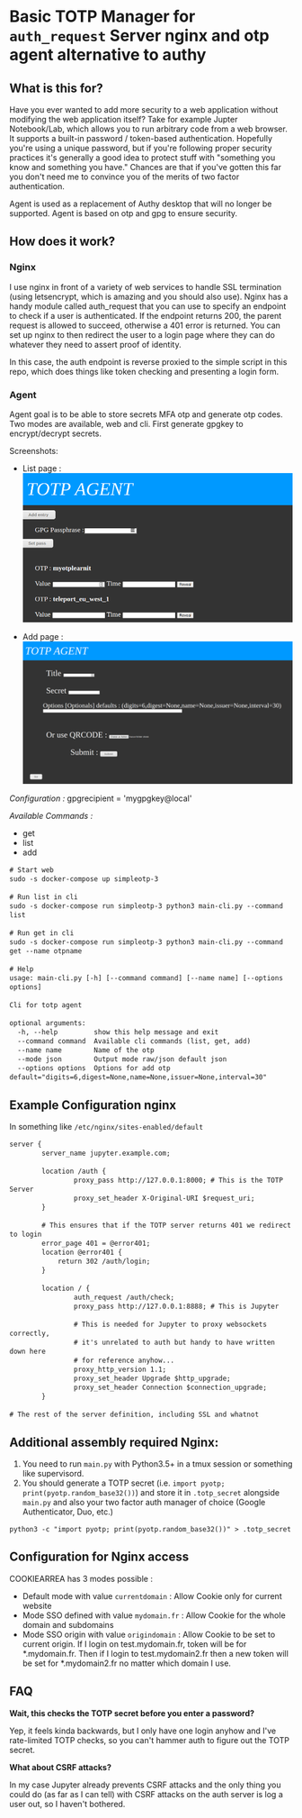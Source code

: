 # Basic TOTP Manager for `auth_request` Server nginx and otp agent alternative to authy

## What is this for?

Have you ever wanted to add more security to a web application without modifying the web application itself? Take for example Jupter Notebook/Lab, which allows you to run arbitrary code from a web browser. It supports a built-in password / token-based authentication. Hopefully you're using a unique password, but if you're following proper security practices it's generally a good idea to protect stuff with "something you know and something you have." Chances are that if you've gotten this far you don't need me to convince you of the merits of two factor authentication.

Agent is used as a replacement of Authy desktop that will no longer be supported. Agent is based on otp and gpg to ensure security.  

## How does it work?

### Nginx
I use nginx in front of a variety of web services to handle SSL termination (using letsencrypt, which is amazing and you should also use). Nginx has a handy module called auth_request that you can use to specify an endpoint to check if a user is authenticated. If the endpoint returns 200, the parent request is allowed to succeed, otherwise a 401 error is returned. You can set up nginx to then redirect the user to a login page where they can do whatever they need to assert proof of identity.

In this case, the auth endpoint is reverse proxied to the simple script in this repo, which does things like token checking and presenting a login form.

### Agent

Agent goal is to be able to store secrets MFA otp and generate otp codes. Two modes are available, web and cli. First generate gpgkey to encrypt/decrypt secrets. 

Screenshots: 

- List page : 
![ScreenShot](https://github.com/kpichardie/simpleotp/blob/1e4629a0496f9d79a51c81bf773ffd43ace756e9/Screeshots/List-page.png)

- Add page : 
![ScreenShot](https://github.com/kpichardie/simpleotp/blob/1e4629a0496f9d79a51c81bf773ffd43ace756e9/Screeshots/Add-page.png)

_Configuration :_
gpgrecipient = 'mygpgkey@local'

_Available Commands :_ 
 - get 
 - list
 - add 

```
# Start web 
sudo -s docker-compose up simpleotp-3

# Run list in cli
sudo -s docker-compose run simpleotp-3 python3 main-cli.py --command list 

# Run get in cli 
sudo -s docker-compose run simpleotp-3 python3 main-cli.py --command get --name otpname

# Help
usage: main-cli.py [-h] [--command command] [--name name] [--options options]

Cli for totp agent

optional arguments:
  -h, --help         show this help message and exit
  --command command  Available cli commands (list, get, add)
  --name name        Name of the otp
  --mode json        Output mode raw/json default json
  --options options  Options for add otp default="digits=6,digest=None,name=None,issuer=None,interval=30"
```

## Example Configuration nginx

In something like `/etc/nginx/sites-enabled/default`

```
server {
        server_name jupyter.example.com;

        location /auth {
                proxy_pass http://127.0.0.1:8000; # This is the TOTP Server
                proxy_set_header X-Original-URI $request_uri;
        }

        # This ensures that if the TOTP server returns 401 we redirect to login
        error_page 401 = @error401;
        location @error401 {
            return 302 /auth/login;
        }

        location / {
                auth_request /auth/check;
                proxy_pass http://127.0.0.1:8888; # This is Jupyter

                # This is needed for Jupyter to proxy websockets correctly, 
                # it's unrelated to auth but handy to have written down here 
                # for reference anyhow...
                proxy_http_version 1.1;
                proxy_set_header Upgrade $http_upgrade;
                proxy_set_header Connection $connection_upgrade;
        }

# The rest of the server definition, including SSL and whatnot
```

## Additional assembly required Nginx:

1. You need to run `main.py` with Python3.5+ in a tmux session or something like supervisord.
2. You should generate a TOTP secret (i.e. `import pyotp; print(pyotp.random_base32())`) and store it in `.totp_secret` alongside `main.py` and also your two factor auth manager of choice (Google Authenticator, Duo, etc.)
```
python3 -c "import pyotp; print(pyotp.random_base32())" > .totp_secret
```
## Configuration for Nginx access

COOKIEARREA has 3 modes possible : 

 * Default mode with value `currentdomain` : Allow Cookie only for current website
 * Mode SSO defined with value `mydomain.fr` : Allow Cookie for the whole domain and subdomains
 * Mode SSO origin with value `origindomain` : Allow Cookie to be set to current origin. If I login on test.mydomain.fr, token will be for *.mydomain.fr. Then if I login to test.mydomain2.fr then a new token will be set for *.mydomain2.fr no matter which domain I use.

## FAQ

**Wait, this checks the TOTP secret before you enter a password?**

Yep, it feels kinda backwards, but I only have one login anyhow and I've rate-limited TOTP checks, so you can't hammer auth to figure out the TOTP secret.

**What about CSRF attacks?**

In my case Jupyter already prevents CSRF attacks and the only thing you could do (as far as I can tell) with CSRF attacks on the auth server is log a user out, so I haven't bothered.

